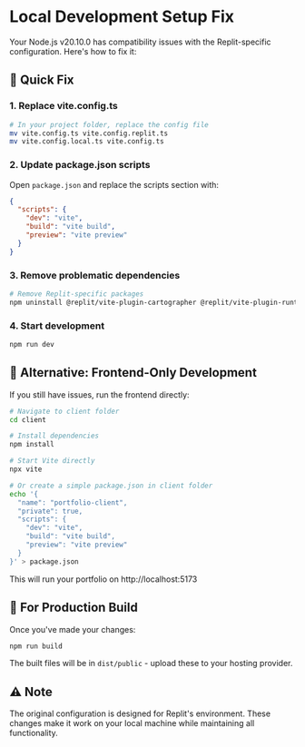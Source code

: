 # Local Development Setup Fix

Your Node.js v20.10.0 has compatibility issues with the Replit-specific configuration. Here's how to fix it:

## 🔧 Quick Fix

### 1. Replace vite.config.ts
```bash
# In your project folder, replace the config file
mv vite.config.ts vite.config.replit.ts
mv vite.config.local.ts vite.config.ts
```

### 2. Update package.json scripts
Open `package.json` and replace the scripts section with:
```json
{
  "scripts": {
    "dev": "vite",
    "build": "vite build",
    "preview": "vite preview"
  }
}
```

### 3. Remove problematic dependencies
```bash
# Remove Replit-specific packages
npm uninstall @replit/vite-plugin-cartographer @replit/vite-plugin-runtime-error-modal
```

### 4. Start development
```bash
npm run dev
```

## 🎯 Alternative: Frontend-Only Development

If you still have issues, run the frontend directly:

```bash
# Navigate to client folder
cd client

# Install dependencies
npm install

# Start Vite directly
npx vite

# Or create a simple package.json in client folder
echo '{
  "name": "portfolio-client",
  "private": true,
  "scripts": {
    "dev": "vite",
    "build": "vite build",
    "preview": "vite preview"
  }
}' > package.json
```

This will run your portfolio on http://localhost:5173

## 🚀 For Production Build

Once you've made your changes:
```bash
npm run build
```

The built files will be in `dist/public` - upload these to your hosting provider.

## ⚠️ Note

The original configuration is designed for Replit's environment. These changes make it work on your local machine while maintaining all functionality.
